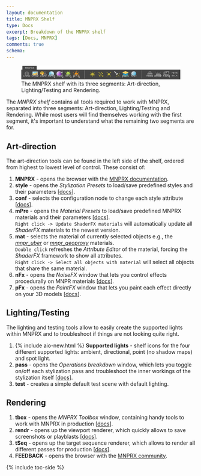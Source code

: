 ```yaml
---
layout: documentation
title: MNPRX Shelf
type: Docs
excerpt: Breakdown of the MNPRX shelf
tags: [Docs, MNPRX]
comments: true
schema:
---
```


<figure class="align-center top2">
	<img src="/images/MNPRX/MNPRX-Shelf.png" alt="MNPRX shelf">
	<figcaption>The MNPRX shelf with its three segments: Art-direction, Lighting/Testing and Rendering.</figcaption>
</figure>

The _MNPRX shelf_ contains all tools required to work with MNPRX, separated into three segments: Art-direction, Lighting/Testing and Rendering. While most users will find themselves working with the first segment, it's important to understand what the remaining two segments are for.

## Art-direction
The art-direction tools can be found in the left side of the shelf, ordered from highest to lowest level of control. These consist of:
1. **MNPRX** - opens the browser with the [MNPRX documentation](../).
1. **style** - opens the _Stylization Presets_ to load/save predefined styles and their parameters [[docs](../style-presets)].
1. **conf** - selects the configuration node to change each style attribute [[docs](../config)].
1. **mPre** - opens the _Material Presets_ to load/save predefined MNPRX materials and their parameters [[docs](../material-presets)].  
`Right click -> Update ShaderFX materials` will automatically update all _ShaderFX_ materials to the newest version.
1. **mat** - selects the material of currently selected objects e.g., the [_mnpr_uber_](../uber) or [_mnpr_geoproxy_](../proxy) materials.  
`Double click` refreshes the _Attribute Editor_ of the material, forcing the _ShaderFX_ framework to show all attributes.  
`Right click -> Select all objects with material` will select all objects that share the same material.
1. **nFx** - opens the _NoiseFX_ window that lets you control effects procedurally on MNPR materials [[docs](../noiseFX)].
1. **pFx** - opens the _PaintFX_ window that lets you paint each effect directly on your 3D models [[docs](../paintFX)].


## Lighting/Testing
The lighting and testing tools allow to easily create the supported lights within MNPRX and to troubleshoot if things are not looking quite right.
1. {% include aio-new.html %} **Supported lights** - shelf icons for the four different supported lights: ambient, directional, point (no shadow maps) and spot light.
1. **pass** - opens the _Operations breakdown_ window, which lets you toggle on/off each stylization pass and troubleshoot the inner workings of the stylization itself [[docs](../op-breakdown)].
1. **test** - creates a simple default test scene with default lighting.


## Rendering
1. **tbox** - opens the _MNPRX Toolbox_ window, containing handy tools to work with MNPRX in production [[docs](../toolbox)].
1. **rendr** - opens up the viewport renderer, which quickly allows to save screenshots or playblasts [[docs](../rendering#rendr)].
1. **tSeq** - opens up the target sequence renderer, which allows to render all different passes for production [[docs](../rendering#tSeq)].
1. **FEEDBACK** - opens the browser with the [MNPRX community](https://community.artineering.io/topics).

{% include toc-side %}
